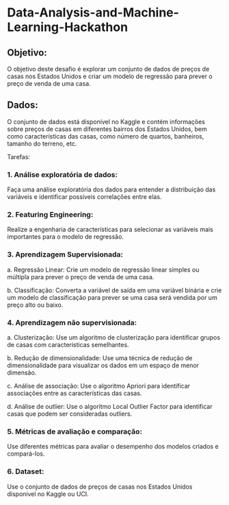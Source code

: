 # Data-Analysis-and-Machine-Learning-Hackathon
## Objetivo: 
O objetivo deste desafio é explorar um conjunto de dados de preços de casas nos
Estados Unidos e criar um modelo de regressão para prever o preço de venda de uma casa.
## Dados: 
O conjunto de dados está disponível no Kaggle e contém informações sobre preços de
casas em diferentes bairros dos Estados Unidos, bem como características das casas, como
número de quartos, banheiros, tamanho do terreno, etc.

Tarefas:
### 1. Análise exploratória de dados: 
Faça uma análise exploratória dos dados para entender a
distribuição das variáveis e identificar possíveis correlações entre elas.
### 2. Featuring Engineering: 
Realize a engenharia de características para selecionar as variáveis mais
importantes para o modelo de regressão.
### 3. Aprendizagem Supervisionada:
 a. Regressão Linear: Crie um modelo de regressão linear simples ou múltipla para prever o preço
de venda de uma casa.

 b. Classificação: Converta a variável de saída em uma variável binária e crie um modelo de
classificação para prever se uma casa será vendida por um preço alto ou baixo.
### 4. Aprendizagem não supervisionada:
 a. Clusterização: Use um algoritmo de clusterização para identificar grupos de casas com
características semelhantes.

 b. Redução de dimensionalidade: Use uma técnica de redução de dimensionalidade para
visualizar os dados em um espaço de menor dimensão.

 c. Análise de associação: Use o algoritmo Apriori para identificar associações entre as
características das casas.

 d. Análise de outlier: Use o algoritmo Local Outlier Factor para identificar casas que podem ser
consideradas outliers.
### 5. Métricas de avaliação e comparação: 
Use diferentes métricas para avaliar o desempenho dos
modelos criados e compará-los.
### 6. Dataset: 
Use o conjunto de dados de preços de casas nos Estados Unidos disponível no Kaggle
ou UCI.
